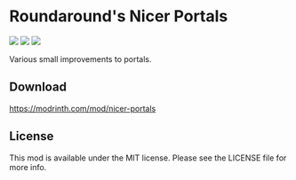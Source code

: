 # Roundaround's Nicer Portals

<img src="https://img.shields.io/badge/Loader-Fabric-%23313e51?style=for-the-badge"/>
<img src="https://img.shields.io/badge/MC-1.19--1.19.4-%23313e51?style=for-the-badge"/>
<img src="https://img.shields.io/badge/Side-Server-%23313e51?style=for-the-badge"/>

Various small improvements to portals.

## Download

https://modrinth.com/mod/nicer-portals

## License

This mod is available under the MIT license. Please see the LICENSE file for more info.